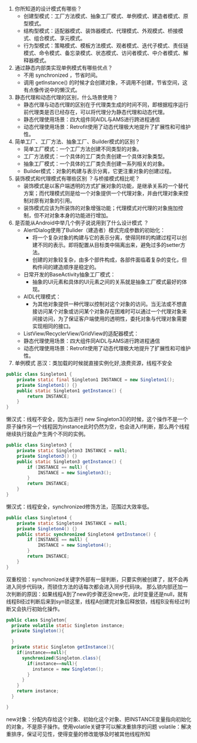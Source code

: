 1. 你所知道的设计模式有哪些？
   * 创建型模式：工厂方法模式、抽象工厂模式、单例模式、建造者模式、原型模式。
   * 结构型模式：适配器模式、装饰器模式、代理模式、外观模式、桥接模式、组合模式、享元模式。
   * 行为型模式：策略模式、模板方法模式、观者模式、迭代子模式、责任链模式、命令模式、备忘录模式、状态模式、访问者模式、中介者模式、解释器模式。
2. 通过静态内部类实现单例模式有哪些优点？
    * 不用 synchronized ，节省时间。
    * 调用 getInstance() 的时候才会创建对象，不调用不创建，节省空间，这有点像传说中的懒汉式。
3. 静态代理和动态代理的区别，什么场景使用？
    * 静态代理与动态代理的区别在于代理类生成的时间不同，即根据程序运行前代理类是否已经存在，可以将代理分为静态代理和动态代理。
    * 静态代理使用场景：四大组件同AIDL与AMS进行跨进程通信
    * 动态代理使用场景：Retrofit使用了动态代理极大地提升了扩展性和可维护性。
4. 简单工厂、工厂方法、抽象工厂、Builder模式的区别？
    * 简单工厂模式：一个工厂方法创建不同类型的对象。
    * 工厂方法模式：一个具体的工厂类负责创建一个具体对象类型。
    * 抽象工厂模式：一个具体的工厂类负责创建一系列相关的对象。
    * Builder模式：对象的构建与表示分离，它更注重对象的创建过程。
5. 装饰模式和代理模式有哪些区别 ？与桥接模式相比呢？
    * 装饰模式是以客户端透明的方式扩展对象的功能，是继承关系的一个替代方案；而代理模式则是给一个对象提供一个代理对象，并由代理对象来控制对原有对象的引用。
    * 装饰模式应该为所装饰的对象增强功能；代理模式对代理的对象施加控制，但不对对象本身的功能进行增加。
6. 是否能从Android中举几个例子说说用到了什么设计模式 ？
    * AlertDialog使用了Bulider（建造者）模式完成参数的初始化：
      * 将一个复杂对象的构建与它的表示分离，使得同样的构建过程可以创建不同的表示。即将配置从目标类中隔离出来，避免过多的setter方法。
      * 创建的对象较复杂，由多个部件构成，各部件面临着复杂的变化，但构件间的建造顺序是稳定的。
    * 日常开发的BaseActivity抽象工厂模式：
      * 抽象的UI元素和具体的UI元素之间的关系就是抽象工厂模式最好的体现。
    * AIDL代理模式：
      * 为其他对象提供一种代理以控制对这个对象的访问。当无法或不想直接访问某个对象或访问某个对象存在困难时可以通过一个代理对象来间接访问，为了保证客户端使用的透明性，委托对象与代理对象需要实现相同的接口。
    * ListView/RecyclerView/GridView的适配器模式：
    * 静态代理使用场景：四大组件同AIDL与AMS进行跨进程通信
    * 动态代理使用场景：Retrofit使用了动态代理极大地提升了扩展性和可维护性。
7. 单例模式
恶汉：类加载的时候就直接实例化好,浪费资源，线程不安全
```java
public class Singleton1 {
    private static final Singleton1 INSTANCE = new Singleton1();
    private Singleton1() {}
    public static Singleton1 getInstance() {
        return INSTANCE;
    }
}
```

懒汉式：线程不安全，因为当进行 new Singleton3()的时候，这个操作不是一个原子操作另一个线程因为instance此时仍然为空，也会进入if判断，那么两个线程继续执行就会产生两个不同的实例。
```java
public class Singleton3 {
    private static Singleton3 INSTANCE = null;
    private Singleton3() {}
    public static Singleton3 getInstance() {
        if (INSTANCE == null) {
            INSTANCE = new Singleton3();
        }        
        return INSTANCE;
    }
}
```
懒汉式：线程安全，synchronized修饰方法，范围过大效率低。
```java
public class Singleton4 {
    private static Singleton4 INSTANCE = null;
    private Singleton4() {}
    public static synchronized Singleton4 getInstance() {
        if (INSTANCE == null) {
            INSTANCE = new Singleton4();
        }        
        return INSTANCE;
    }
}
```
双重校验：synchronized关键字外部有一层判断，只要实例被创建了，就不会再进入同步代码块，而锁住方法的话每次都会进入同步代码块。
那么锁内部还加一次判断的原因：如果线程A到了new的步骤还没new完，此时变量还是null，就有线程B经过判断后来到syn锁这里，线程A创建完对象后释放锁，线程B没有经过判断又会执行初始化操作。
```java
public class Singleton{
  private volatile static Singleton instance;
  private Singleton(){

  }
  private static Singleton getInstance(){
    if(instance==null){
      synchronized(Singleton.class){
        if(instance==null){
          instance = new Singleton();
        }
      }
    }
    return instance;
  }

}
```
new对象：分配内存给这个对象、初始化这个对象、把INSTANCE变量指向初始化的对象，不是原子操作。使用volatile关键字可以解决重排序的问题
volatile：解决重排序，保证可见性，使得变量的修改能够及时被其他线程所知